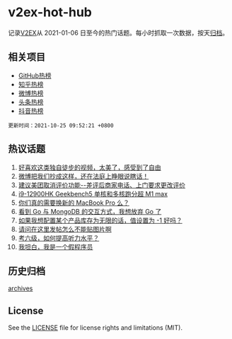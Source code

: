 # v2ex-hot-hub

 记录[V2EX](https://www.v2ex.com/)从 2021-01-06 日至今的热门话题。每小时抓取一次数据，按天[归档](archives)。
 
 ## 相关项目

- [GitHub热榜](https://github.com/lonnyzhang423/github-hot-hub)
- [知乎热榜](https://github.com/lonnyzhang423/zhihu-hot-hub)
- [微博热榜](https://github.com/lonnyzhang423/weibo-hot-hub)
- [头条热榜](https://github.com/lonnyzhang423/toutiao-hot-hub)
- [抖音热榜](https://github.com/lonnyzhang423/douyin-hot-hub)


 `更新时间：2021-10-25 09:52:21 +0800`

## 热议话题

1. [好喜欢这类独自徒步的视频，太美了，感受到了自由](https://www.v2ex.com/t/810131)
1. [微博把我们抄成这样，还在法庭上睁眼说瞎话！](https://www.v2ex.com/t/810217)
1. [建议美团取消评价功能--差评后商家电话、上门要求更改评价](https://www.v2ex.com/t/810159)
1. [i9-12900HK Geekbench5 单核和多核跑分超 M1 max](https://www.v2ex.com/t/810190)
1. [你们真的需要换新的 MacBook Pro 么？](https://www.v2ex.com/t/810193)
1. [看到 Go 与 MongoDB 的交互方式，我想放弃 Go 了](https://www.v2ex.com/t/810126)
1. [如果我想配置某个产品库存为无限的话，值设置为 -1 好吗？](https://www.v2ex.com/t/810199)
1. [请问在这里发帖怎么不能贴图片啊](https://www.v2ex.com/t/810127)
1. [考六级，如何提高听力水平？](https://www.v2ex.com/t/810138)
1. [我坦白，我是一个假程序员](https://www.v2ex.com/t/810156)

## 历史归档

[archives](archives)

## License

See the [LICENSE](LICENSE) file for license rights and limitations (MIT).
